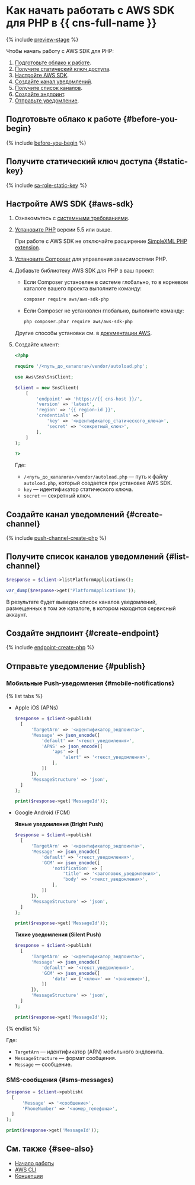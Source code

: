 # Как начать работать с AWS SDK для PHP в {{ cns-full-name }}

{% include [preview-stage](../../_includes/notifications/preview-stage.md) %}

Чтобы начать работу с AWS SDK для PHP:
1. [Подготовьте облако к работе](#before-you-begin).
1. [Получите статический ключ доступа](#static-key).
1. [Настройте AWS SDK](#aws-sdk).
1. [Создайте канал уведомлений](#create-channel).
1. [Получите список каналов](#list-channel).
1. [Создайте эндпоинт](#create-endpoint).
1. [Отправьте уведомление](#publish).

## Подготовьте облако к работе {#before-you-begin}

{% include [before-you-begin](../../_tutorials/_tutorials_includes/before-you-begin.md) %}

## Получите статический ключ доступа {#static-key}

{% include [sa-role-static-key](../../_includes/notifications/sa-role-static-key.md) %}

## Настройте AWS SDK {#aws-sdk}

1. Ознакомьтесь с [системными требованиями](https://docs.aws.amazon.com/sdk-for-php/v3/developer-guide/getting-started_requirements.html).
1. [Установите PHP](https://www.php.net/manual/en/install.php) версии 5.5 или выше.
 
    При работе с AWS SDK не отключайте расширение [SimpleXML PHP extension](https://www.php.net/manual/en/simplexml.installation.php).
1. [Установите Composer](https://getcomposer.org/download) для управления зависимостями PHP.
1. Добавьте библиотеку AWS SDK для PHP в ваш проект:
   * Если Composer установлен в системе глобально, то в корневом каталоге вашего проекта выполните команду:

        ```bash
        composer require aws/aws-sdk-php
        ```
    * Если Composer не установлен глобально, выполните команду:

        ```bash
        php composer.phar require aws/aws-sdk-php
        ```

    Другие способы установки см. в [документации AWS](https://docs.aws.amazon.com/sdk-for-php/v3/developer-guide/getting-started_installation.html).

1. Создайте клиент:

    ```php
    <?php

    require '/<путь_до_каталога>/vendor/autoload.php';

    use Aws\Sns\SnsClient;

    $client = new SnsClient(
        [
            'endpoint' => 'https://{{ cns-host }}/',
            'version' => 'latest',
            'region' => '{{ region-id }}',
            'credentials' => [
                'key' => '<идентификатор_статического_ключа>',
                'secret' => '<секретный_ключ>',
            ],
        ]
    );

    ?>
    ```

    Где:
    * `/<путь_до_каталога>/vendor/autoload.php` — путь к файлу `autoload.php`, который создается при установке AWS SDK.
    * `key` — идентификатор статического ключа.
    * `secret` — секретный ключ.

## Создайте канал уведомлений {#create-channel}

{% include [push-channel-create-php](../../_includes/notifications/push-channel-create-php.md) %}


## Получите список каналов уведомлений {#list-channel}

```php
$response = $client->listPlatformApplications();

var_dump($response->get('PlatformApplications'));
```

В результате будет выведен список каналов уведомлений, размещенных в том же каталоге, в котором находится сервисный аккаунт.

## Создайте эндпоинт {#create-endpoint}

{% include [endpoint-create-php](../../_includes/notifications/endpoint-create-php.md) %}


## Отправьте уведомление {#publish}

### Мобильные Push-уведомления {#mobile-notifications}

{% list tabs %}

- Apple iOS (APNs)

  ```php
  $response = $client->publish(
    [
        'TargetArn' => '<идентификатор_эндпоинта>',
        'Message' => json_encode([
            'default' => '<текст_уведомления>',
            'APNS' => json_encode([
                'aps' => [
                    'alert' => '<текст_уведомления>',
                ],
            ])
        ]),
        'MessageStructure' => 'json',
    ]
  );

  print($response->get('MessageId'));
  ```

- Google Android (FCM)

  **Явные уведомления (Bright Push)**
  ```php
  $response = $client->publish(
    [
        'TargetArn' => '<идентификатор_эндпоинта>',
        'Message' => json_encode([
            'default' => '<текст_уведомления>',
            'GCM' => json_encode([
                'notification' => [
                    'title' => '<заголовок_уведомления>',
                    'body' => '<текст_уведомления>',
                ],
            ])
        ]),
        'MessageStructure' => 'json',
    ]
  );

  print($response->get('MessageId'));
  ```

  **Тихие уведомления (Silent Push)**
  ```php
  $response = $client->publish(
    [
        'TargetArn' => '<идентификатор_эндпоинта>',
        'Message' => json_encode([
            'default' => '<текст_уведомления>',
            'GCM' => json_encode([
                'data' => ['<ключ>' => '<значение>'],
            ])
        ]),
        'MessageStructure' => 'json',
    ]
  );

  print($response->get('MessageId'));
  ```

{% endlist %}

Где:
* `TargetArn` — идентификатор (ARN) мобильного эндпоинта.
* `MessageStructure` — формат сообщения.
* `Message` — сообщение.

### SMS-сообщения {#sms-messages}

  ```php
  $response = $client->publish(
    [
        'Message' => '<сообщение>',
        'PhoneNumber' => '<номер_телефона>',
    ]
  );

  print($response->get('MessageId'));
  ```

## См. также {#see-also}

* [Начало работы](../quickstart.md)
* [AWS CLI](aws-cli.md)
* [Концепции](../concepts/index.md)
